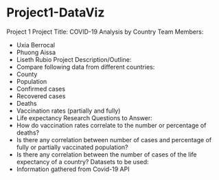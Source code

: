 # Project1-DataViz
Project 1 
Project Title: COVID-19 Analysis by Country
Team Members:
 - Uxia Berrocal
 - Phuong Aissa
 - Liseth Rubio
Project Description/Outline:
 - Compare following data from different countries:
 - County
 - Population
 - Confirmed cases
 - Recovered cases
 - Deaths
 - Vaccination rates (partially and fully)
 - Life expectancy
Research Questions to Answer:
 - How do vaccination rates correlate to the number or percentage of deaths?
 - Is there any correlation between number of cases and percentage of fully or partially vaccinated population?
 - Is there any correlation between the number of cases of the life expectancy of a country?
Datasets to be used:
 - Information gathered from Covid-19 API
